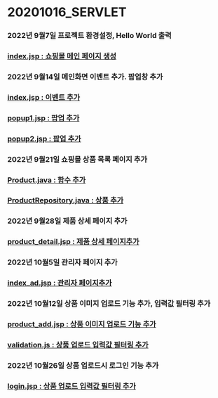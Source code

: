 # 20201016_SERVLET
### 2022년 9월7일 프로젝트 환경설정, Hello World 출력	
### [index.jsp : 쇼핑몰 메인 페이지 생성](https://github.com/NakuyR/20201016_SERVLET/blob/main/index.jsp)
### 2022년 9월14일 메인화면 이벤트 추가. 팝업창 추가
### [index.jsp : 이벤트 추가](https://github.com/NakuyR/20201016_SERVLET/blob/main/index.jsp)
### [popup1.jsp : 팝업 추가](https://github.com/NakuyR/20201016_SERVLET/blob/main/popup/popup1.jsp)
### [popup2.jsp : 팝업 추가](https://github.com/NakuyR/20201016_SERVLET/blob/main/popup/popup2.jsp)
### 2022년 9월21일 쇼핑몰 상품 목록 페이지 추가
### [Product.java : 함수 추가](https://github.com/NakuyR/20201016_SERVLET/blob/main/WEB-INF/src/dto/Product.java)
### [ProductRepository.java : 상품 추가](https://github.com/NakuyR/20201016_SERVLET/blob/main/WEB-INF/src/dao/ProductRepository.java)
### 2022년 9월28일 제품 상세 페이지 추가
### [product_detail.jsp : 제품 상세 페이지추가](https://github.com/NakuyR/20201016_SERVLET/blob/main/product_detail.jsp)
### 2022년 10월5일 관리자 페이지 추가
### [index_ad.jsp : 관리자 페이지추가](https://github.com/NakuyR/20201016_SERVLET/blob/main/admin/index_ad.jsp)
### 2022년 10월12일 상품 이미지 업로드 기능 추가, 입력값 필터링 추가
### [product_add.jsp : 상품 이미지 업로드 기능 추가](https://github.com/NakuyR/20201016_SERVLET/blob/main/admin/product_add.jsp)
### [validation.js : 상품 업로드 입력값 필터링 추가](https://github.com/NakuyR/20201016_SERVLET/blob/main/js/validation.js)
### 2022년 10월26일 상품 업로드시 로그인 기능 추가
### [login.jsp : 상품 업로드 입력값 필터링 추가](https://github.com/NakuyR/20201016_SERVLET/blob/main/login/login.jsp)